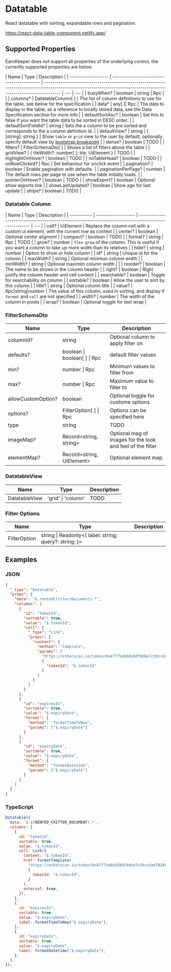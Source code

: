 # Datatable

React datatable with sorting, expandable rows and pagination.

<https://react-data-table-component.netlify.app/>

## Supported Properties

EarnKeeper does not support all properties of the underlying control, the currently supported properties are below.

| Name                | Type                                       | Description                                                                                                                                                          |
| ------------------- | ------------------------------------------ | -------------------------------------------------------------------------------------------------------------------------------------------------------------------- | --- | --- |
| busyWhen?           | boolean                                    | string                                                                                                                                                               | Rpc |     |
| columns\*           | DatatableColumn\[ ]                        | The list of column definitions to use for the table, see below for the specification                                                                                 |
| data\*              | any[ ]\| Rpc                               | The data to display in the table, as a reference to locally stored data, see the Data Specification section for more info                                            |
| defaultSortAsc?     | boolean                                    | Set this to false if you want the table data to be sorted in DESC order.                                                                                             |
| defaultSortFieldId? | string                                     | Sets the a column to be pre sorted and corresponds to the a column definition id.                                                                                    |
| defaultView?        | string \| { [string]: string }             | Show `table` or `grid` view to the user by default, optionally specify default view by [bootstrap breakpoint](https://getbootstrap.com/docs/5.0/layout/breakpoints/) |
| dense?              | boolean                                    | TODO                                                                                                                                                                 |
| filters?            | FilterSchemaDto[ ]                         | Shows a list of filters above the table                                                                                                                              |
| gridView?           | { tileWidth?: number[ ]; tile: UiElement } | TODO                                                                                                                                                                 |
| highlightOnHover?   | boolean                                    | TODO                                                                                                                                                                 |
| noTableHead?        | boolean                                    | TODO                                                                                                                                                                 |
| onRowClicked?       | Rpc                                        | Set behaviour for onclick event                                                                                                                                      |
| pagination?         | boolean                                    | Enable pagination with defaults.                                                                                                                                     |
| paginationPerPage?  | number                                     | The default rows per page to use when the table initially loads.                                                                                                     |
| pointerOnHover?     | boolean                                    | TODO                                                                                                                                                                 |
| showExport?         | boolean                                    | Optional show exports link                                                                                                                                           |
| showLastUpdated?    | boolean                                    | Show age for last update                                                                                                                                             |
| stripe?             | boolean                                    | TODO                                                                                                                                                                 |

### Datatable Column

| Name        | Type                | Description                                                                                             |
| ----------- | ------------------- | ------------------------------------------------------------------------------------------------------- | --- |
| cell?       | UiElement           | Replace the column cell with a custom ui element, with the current row as context                       |
| center?     | boolean             | Optional center aligment                                                                                |
| compact?    | boolean             | TODO                                                                                                    |
| format?     | string \| Rpc       | TODO                                                                                                    |
| grow?       | number              | `flex-grow` of the column. This is useful if you want a column to take up more width than its relatives |
| hide?       | string \| number    | Option to show or hide column                                                                           |
| id\*        | string              | Unique id for the column                                                                                |
| maxWidth?   | string              | Optional minimun column width                                                                           |
| minWidth?   | string              | Optional maximim column width                                                                           |     |
| reorder?    | boolean             | The name to be shown in the column header                                                               |
| right?      | boolean             | Right justify the column header and cell content                                                        |
| searchable? | boolean             | Toggle for searchability on column                                                                      |
| sortable?   | boolean             | Allow the user to sort by this column                                                                   |
| title?      | string              | Optional column title                                                                                   |
| value?      | Rpc\|string\|number | The value of this column, used in sorting, and display if `format` and `cell` are not specified         |
| width?      | number              | The width of the column in pixels                                                                       |
| wrap?       | boolean             | Optional toggle for text wrap                                                                           |

### FilterSchemaDto

| Name               | Type                         | Description                                                |
| ------------------ | ---------------------------- | ---------------------------------------------------------- |
| columnId?          | string                       | Optional column to apply filter on                         |
| defaults?          | boolean \| boolean[ ] \| Rpc | default filter values                                      |
| min?               | number \| Rpc                | Minimum values to filter from                              |
| max?               | number \| Rpc                | Maximum value to filter to                                 |
| allowCustomOption? | boolean                      | Optional toggle for custome options                        |
| options?           | FilterOption[ ] \| Rpc       | Options can be specified here                              |
| type               | string                       | TODO                                                       |
| imageMap?          | Record<string, string>       | Optional mag of images for the look and feel of the filter |
| elementMap?        | Record<string, UiElement>    | Optional element map                                       |

### DatatableView

| Name          | Type               | Description |
| ------------- | ------------------ | ----------- |
| DatatableView | 'grid' \| 'column' | TODO        |

### Filter Options

| Name         | Type                                                   | Description |
| ------------ | ------------------------------------------------------ | ----------- |
| FilterOption | string \| Readonly<{ label: string; query?: string; }> |             |

## Examples

### JSON

```json
{
  "_type": "Datatable",
  "props": {
    "data": "$.rentedCritterzDocuments.*",
    "columns": [
      {
        "id": "tokenId",
        "sortable": true,
        "value": "$.tokenId",
        "cell": {
          "_type": "Link",
          "props": {
            "content": {
              "method": "template",
              "params": [
                "https://etherscan.io/token/0x47f75e8dd28df8d6e7c39ccda47026b0dca99043?a={{ tokenId }}",
                {
                  "tokenId": "$.tokenId"
                }
              ]
            }
          }
        }
      },
      {
        "id": "expiresIn",
        "sortable": true,
        "value": "$.expiryDate",
        "format": {
          "method": "formatTimeToNow",
          "params": ["$.expiryDate"]
        }
      },
      {
        "id": "expiryDate",
        "sortable": true,
        "value": "$.expiryDate",
        "format": {
          "method": "formatDatetime",
          "params": ["$.expiryDate"]
        }
      }
    ]
  }
}
```

### TypeScript

```javascript
Datatable({
  data: `$.${RENTED_CRITTER_DOCUMENT}.*`,
  columns: [
    {
      id: "tokenId",
      sortable: true,
      value: "$.tokenId",
      cell: Link({
        content: "$.tokenId",
        href: formatTemplate(
          "https://etherscan.io/token/0x47f75e8dd28df8d6e7c39ccda47026b0dca99043?a={{ tokenId }}",
          {
            tokenId: "$.tokenId",
          }
        ),
        external: true,
      }),
    },
    {
      id: "expiresIn",
      sortable: true,
      value: "$.expiryDate",
      label: formatTimeToNow("$.expiryDate"),
    },
    {
      id: "expiryDate",
      sortable: true,
      value: "$.expiryDate",
      label: formatDatetime("$.expiryDate"),
    },
  ],
});
```

